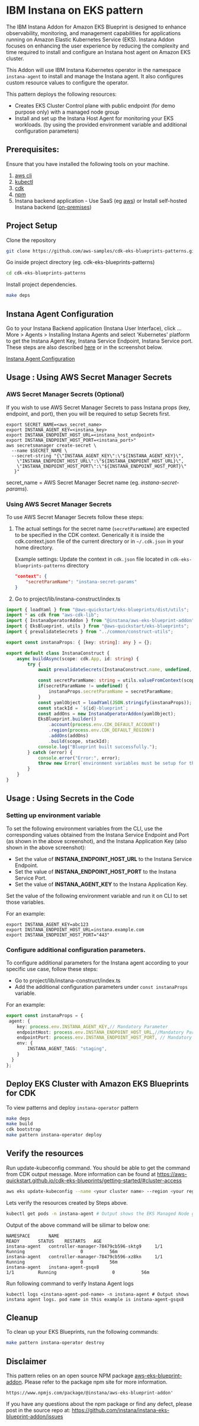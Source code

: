 # IBM Instana on EKS pattern
The IBM Instana Addon for Amazon EKS Blueprint is designed to enhance observability, monitoring, and management capabilities for applications running on Amazon Elastic Kubernetes Service (EKS). Instana Addon focuses on enhancing the user experience by reducing the complexity and time required to install and configure an Instana host agent on Amazon EKS cluster.

This Addon will use IBM Instana Kubernetes operator in the namespace ```instana-agent``` to install and manage the Instana agent. It also configures custom resource values to configure the operator.

This pattern deploys the following resources:

- Creates EKS Cluster Control plane with public endpoint (for demo purpose only) with a managed node group
- Install and set up the Instana Host Agent for monitoring your EKS workloads. (by using the provided environment variable and additional configuration parameters)


## Prerequisites:

Ensure that you have installed the following tools on your machine.

1. [aws cli](https://docs.aws.amazon.com/cli/latest/userguide/install-cliv2.html)
2. [kubectl](https://Kubernetes.io/docs/tasks/tools/)
3. [cdk](https://docs.aws.amazon.com/cdk/v2/guide/getting_started.html#getting_started_install)
4. [npm](https://docs.npmjs.com/cli/v8/commands/npm-install)
5. Instana backend application - Use SaaS (eg [aws](https://aws.amazon.com/marketplace/pp/prodview-hnqy5e3t3fzda?sr=0-1&ref_=beagle&applicationId=AWSMPContessa)) or Install self-hosted Instana backend ([on-premises](https://www.ibm.com/docs/en/instana-observability/current?topic=installing-configuring-self-hosted-instana-backend-premises))

## Project Setup
Clone the repository

```sh
git clone https://github.com/aws-samples/cdk-eks-blueprints-patterns.git
```

Go inside project directory (eg. cdk-eks-blueprints-patterns)

```sh
cd cdk-eks-blueprints-patterns
```

Install project dependencies.

```sh
make deps
```


## Instana Agent Configuration
Go to your Instana Backend application (Instana User Interface), click ... More > Agents > Installing Instana Agents and select 'Kubernetes' platform to get the Instana Agent Key, Instana Service Endpoint, Instana Service port. These steps are also described [here](https://www.ibm.com/docs/en/instana-observability/218?topic=instana-endpoints-keys) or in the screenshot below.

[Instana Agent Configuration](./images/instana-agent.png)


## Usage : Using AWS Secret Manager Secrets 
### AWS Secret Manager Secrets (Optional)
If you wish to use AWS Secret Manager Secrets to pass Instana props (key, endpoint, and port), then you will be required to setup Secrets first.

```shell
export SECRET_NAME=<aws_secret_name>
export INSTANA_AGENT_KEY=<instana_key>
export INSTANA_ENDPOINT_HOST_URL=<instana_host_endpoint>
export INSTANA_ENDPOINT_HOST_PORT=<instana_port>"
aws secretsmanager create-secret \
  --name $SECRET_NAME \
  --secret-string "{\"INSTANA_AGENT_KEY\":\"${INSTANA_AGENT_KEY}\",
    \"INSTANA_ENDPOINT_HOST_URL\":\"${INSTANA_ENDPOINT_HOST_URL}\",
    \"INSTANA_ENDPOINT_HOST_PORT\":\"${INSTANA_ENDPOINT_HOST_PORT}\"
   }"
```
secret_name = AWS Secret Manager Secret name (eg. *instana-secret-params*).


### Using AWS Secret Manager Secrets
To use AWS Secret Manager Secrets follow these steps:

1. The actual settings for the secret name (```secretParamName```) are expected to be specified in the CDK context. Generically it is inside the cdk.context.json file of the current directory or in `~/.cdk.json` in your home directory.

	 Example settings: Update the context in `cdk.json` file located in `cdk-eks-blueprints-patterns` directory
	 ```json
	"context": {
         "secretParamName": "instana-secret-params"
     }
    ```

2. Go to project/lib/instana-construct/index.ts

```typescript
import { loadYaml } from "@aws-quickstart/eks-blueprints/dist/utils";
import * as cdk from "aws-cdk-lib";
import { InstanaOperatorAddon } from "@instana/aws-eks-blueprint-addon";
import { EksBlueprint, utils } from "@aws-quickstart/eks-blueprints";
import { prevalidateSecrets } from "../common/construct-utils";

export const instanaProps: { [key: string]: any } = {};

export default class InstanaConstruct {
    async buildAsync(scope: cdk.App, id: string) {
        try {
            await prevalidateSecrets(InstanaConstruct.name, undefined, 'instana-secret-params');

            const secretParamName: string = utils.valueFromContext(scope, "secretParamName", undefined);
            if(secretParamName != undefined) {
                instanaProps.secretParamName = secretParamName;
            }
            const yamlObject = loadYaml(JSON.stringify(instanaProps));
            const stackId = `${id}-blueprint`;
            const addOns = new InstanaOperatorAddon(yamlObject);
            EksBlueprint.builder()
                .account(process.env.CDK_DEFAULT_ACCOUNT!)
                .region(process.env.CDK_DEFAULT_REGION!)
                .addOns(addOns)
                .build(scope, stackId);
            console.log("Blueprint built successfully.");
        } catch (error) {
            console.error("Error:", error);
            throw new Error(`environment variables must be setup for the instana-operator pattern to work`);
        }
    }
}
```

## Usage : Using Secrets in the Code

### Setting up environment variable
To set the following environment variables from the CLI, use the corresponding values obtained from the Instana Service Endpoint and Port (as shown in the above screenshot), and the Instana Application Key (also shown in the above screenshot):

- Set the value of **INSTANA_ENDPOINT_HOST_URL** to the Instana Service Endpoint.
- Set the value of **INSTANA_ENDPOINT_HOST_PORT** to the Instana Service Port.
- Set the value of **INSTANA_AGENT_KEY** to the Instana Application Key.

Set the value of the following environment variable and run it on CLI to set those variables.

For an example:

```shell
export INSTANA_AGENT_KEY=abc123
export INSTANA_ENDPOINT_HOST_URL=instana.example.com
export INSTANA_ENDPOINT_HOST_PORT="443"
```

### Configure additional configuration parameters.
To configure additional parameters for the Instana agent according to your specific use case, follow these steps:

- Go to project/lib/instana-construct/index.ts
- Add the additional configuration parameters under ```const instanaProps``` variable.

For an example:

```typescript
export const instanaProps = {
 agent: {
    key: process.env.INSTANA_AGENT_KEY,// Mandatory Parameter
    endpointHost: process.env.INSTANA_ENDPOINT_HOST_URL,//Mandatory Parameter
    endpointPort: process.env.INSTANA_ENDPOINT_HOST_PORT, // Mandatory Parameter,
    env: {
		INSTANA_AGENT_TAGS: "staging",
    }
  }
};
```


## Deploy EKS Cluster with Amazon EKS Blueprints for CDK

To view patterns and deploy ```instana-operator``` pattern

```sh
make deps
make build
cdk bootstrap
make pattern instana-operator deploy
```


## Verify the resources


Run update-kubeconfig command. You should be able to get the command from CDK output message. More information can be found at https://aws-quickstart.github.io/cdk-eks-blueprints/getting-started/#cluster-access
```sh
aws eks update-kubeconfig --name <your cluster name> --region <your region> --role-arn arn:aws:iam::xxxxxxxxx:role/eks-blue1-eksblue1AccessRole32C5DF05-1NBFCH8INI08A
```

Lets verify the resources created by Steps above.
```sh
kubectl get pods -n instana-agent # Output shows the EKS Managed Node group nodes under instana-agent namespace
```
Output of the above command will be silimar to below one:

```output
NAMESPACE       NAME                                  				READY   	STATUS    RESTARTS   AGE
instana-agent   controller-manager-78479cb596-sktg9   	1/1     	Running   					0          56m
instana-agent   controller-manager-78479cb596-xz8kn   	1/1     	Running   					0          56m
instana-agent   instana-agent-gsqx8                   				1/1     	Running   					0          56m
```
Run following command to verify Instana Agent logs
```shell
kubectl logs <instana-agent-pod-name> -n instana-agent # Output shows instana agent logs. pod name in this example is instana-agent-gsqx8
```


## Cleanup

To clean up your EKS Blueprints, run the following commands:

```sh
make pattern instana-operator destroy 

```

## Disclaimer 
This pattern relies on an open source NPM package [aws-eks-blueprint-addon](https://www.npmjs.com/package/%40instana/aws-eks-blueprint-addon). Please refer to the package npm site for more information.
```
https://www.npmjs.com/package/@instana/aws-eks-blueprint-addon'
```
If you have any questions about the npm package or find any defect, please post in the source repo at:
https://github.com/instana/instana-eks-blueprint-addon/issues
